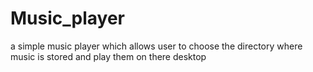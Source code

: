 # Music_player
a simple music player which allows user to choose the directory where music is stored and play them on there desktop
